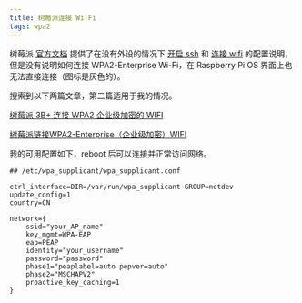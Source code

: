 ```yaml
---
title: 树莓派连接 Wi-Fi
tags: wpa2
---
```


树莓派 [官方文档](https://www.raspberrypi.org/documentation/) 提供了在没有外设的情况下 [开启 ssh](https://www.raspberrypi.org/documentation/remote-access/ssh/) 和 [连接 wifi](https://www.raspberrypi.org/documentation/configuration/wireless/headless.md) 的配置说明，但是没有说明如何连接 WPA2-Enterprise Wi-Fi，在 Raspberry Pi OS 界面上也无法直接连接（图标是灰色的）。



搜索到以下两篇文章，第二篇适用于我的情况。

[树莓派 3B+ 连接 WPA2 企业级加密的 WIFI](https://www.starky.ltd/2018/10/16/raspberry-pi-wifi-wpa2-eap/)

[树莓派链接WPA2-Enterprise（企业级加密）WIFI](https://pa.ci/134.html)



我的可用配置如下，reboot 后可以连接并正常访问网络。

```
## /etc/wpa_supplicant/wpa_supplicant.conf

ctrl_interface=DIR=/var/run/wpa_supplicant GROUP=netdev
update_config=1
country=CN

network={
	ssid="your_AP_name"
	key_mgmt=WPA-EAP
	eap=PEAP
	identity="your_username"
	password="password"
	phase1="peaplabel=auto pepver=auto"
	phase2="MSCHAPV2"
	proactive_key_caching=1
}
```

